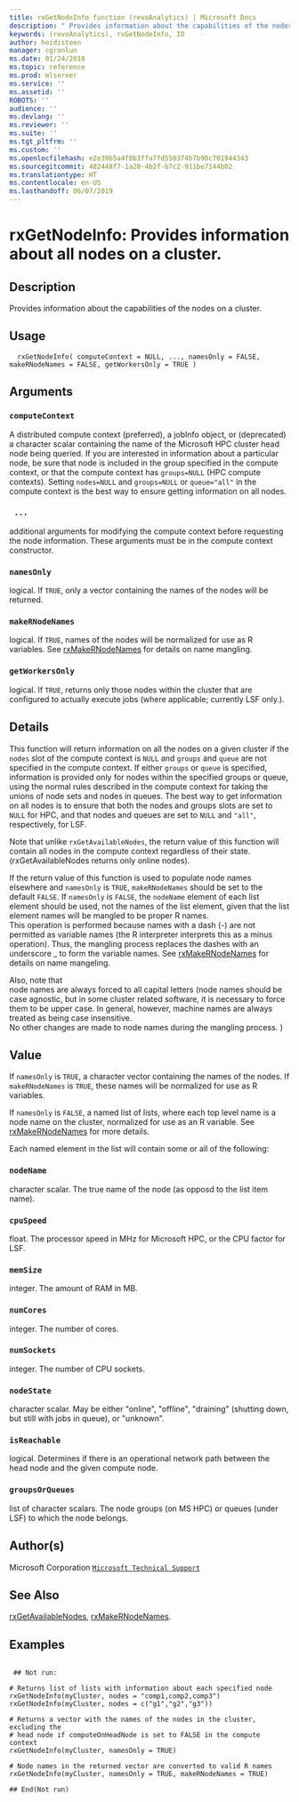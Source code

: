 ```yaml
---
title: rxGetNodeInfo function (revoAnalytics) | Microsoft Docs
description: " Provides information about the capabilities of the nodes on a cluster. "
keywords: (revoAnalytics), rxGetNodeInfo, IO
author: heidisteen
manager: cgronlun
ms.date: 01/24/2018
ms.topic: reference
ms.prod: mlserver
ms.service: ''
ms.assetid: ''
ROBOTS: ''
audience: ''
ms.devlang: ''
ms.reviewer: ''
ms.suite: ''
ms.tgt_pltfrm: ''
ms.custom: ''
ms.openlocfilehash: e2e39b5a4f8b3ffa7fd550374b7b90c701944343
ms.sourcegitcommit: 482448f7-1a28-4b2f-b7c2-911be7144b02
ms.translationtype: HT
ms.contentlocale: en-US
ms.lasthandoff: 06/07/2019
---
```

 # <a name="rxgetnodeinfo--provides-information-about-all-nodes-on-a-cluster"></a>rxGetNodeInfo:  Provides information about all nodes on a cluster.  
 ## <a name="description"></a>Description

Provides information about the capabilities of the nodes on a cluster.



 ## <a name="usage"></a>Usage

```   
  rxGetNodeInfo( computeContext = NULL, ..., namesOnly = FALSE, makeRNodeNames = FALSE, getWorkersOnly = TRUE )

```


 ## <a name="arguments"></a>Arguments



 ### `computeContext`
 A distributed compute context (preferred), a jobInfo object, or (deprecated) a character scalar containing the name of the Microsoft HPC cluster head node being queried.  If you are interested in information about a particular node, be sure that node is included in the group specified in the compute context, or that the compute context has `groups=NULL` (HPC compute contexts).    Setting `nodes=NULL` and `groups=NULL` or `queue="all"` in the compute context is the best way to ensure getting information on all nodes. 



 ### ` ...`
 additional arguments for modifying the compute context before requesting the node information.  These arguments must be in the compute context constructor. 



 ### `namesOnly`
 logical. If `TRUE`, only a vector containing the names of the nodes will be returned. 



 ### `makeRNodeNames`
 logical. If `TRUE`, names of the nodes will be normalized for use  as R variables.  See [rxMakeRNodeNames](rxMakeRNodeNames.md) for details on name mangling. 



 ### `getWorkersOnly`
 logical.  If `TRUE`, returns only those nodes within the cluster that are configured to actually execute jobs (where applicable; currently LSF only.). 




 ## <a name="details"></a>Details

This function will return information on all the nodes on a given cluster if the `nodes` slot of the compute context is `NULL` and `groups` and `queue` are not specified in the compute context. If either `groups` or `queue` is specified, information is provided only for nodes within the specified groups or queue, using the normal rules described in the compute context for taking the unions of node sets and nodes in queues.  The best way to get information on all nodes is to ensure that both the nodes and groups slots are set to `NULL` for HPC, and that nodes and queues are set to `NULL` and `"all"`, respectively, for LSF.

Note that unlike `rxGetAvailableNodes`, the return value of this function will contain all nodes in the compute context regardless of their state.  
(rxGetAvailableNodes returns only online nodes).

If the return value of this function is used to populate node names elsewhere and `namesOnly` is `TRUE`, `makeRNodeNames` should be set to the default `FALSE`.
If `namesOnly` is `FALSE`, the `nodeName` element of each list element should be used, not the names of the list element, given that the list element names will be mangled to be proper R names.  
This operation is performed because names with a dash (-) are not permitted as variable names (the R interpreter interprets this as a minus operation).  Thus, the mangling process replaces the dashes with an underscore _ to form the variable names.
See [rxMakeRNodeNames](rxMakeRNodeNames.md) for details on name mangeling.

Also, note that  
node names are always forced to all capital letters (node names should be case agnostic, but in some cluster related software, it is necessary to force them to be upper case.
In general, however, machine names are always treated as being case insensitive.  
No other changes are made to node names during the mangling process.
)



 ## <a name="value"></a>Value

If `namesOnly` is `TRUE`, a character vector containing the names of the nodes. If `makeRNodeNames` is `TRUE`, these names will be normalized for use as R variables.

If `namesOnly` is `FALSE`, a named list of lists, where each top level name is a node name on the cluster, normalized for use as an R variable.  See [rxMakeRNodeNames](rxMakeRNodeNames.md) for more details.

Each named element in the list will contain some or all of the following:


### `nodeName`
character scalar.  The true name of the node (as opposd to the list item name).


### `cpuSpeed`
float.  The processor speed in MHz for Microsoft HPC, or the CPU factor for LSF.


### `memSize`
integer.  The amount of RAM in MB.


### `numCores`
integer.  The number of cores.


### `numSockets`
integer.  The number of CPU sockets.


### `nodeState`
character scalar.  May be either "online", "offline", "draining" (shutting down, but still with jobs in queue), or "unknown".


### `isReachable`
logical.  Determines if there is an operational network path between the head node and the given compute node.


### `groupsOrQueues`
list of character scalars.  The node groups (on MS HPC) or queues (under LSF) to which the node belongs.



 ## <a name="authors"></a>Author(s)

Microsoft Corporation [`Microsoft Technical Support`](https://go.microsoft.com/fwlink/?LinkID=698556&clcid=0x409)



 ## <a name="see-also"></a>See Also

[rxGetAvailableNodes](rxGetAvailableNodes.md), [rxMakeRNodeNames](rxMakeRNodeNames.md).

 ## <a name="examples"></a>Examples

 ```

  ## Not run:

# Returns list of lists with information about each specified node
rxGetNodeInfo(myCluster, nodes = "comp1,comp2,comp3")
rxGetNodeInfo(myCluster, nodes = c("g1","g2","g3"))

# Returns a vector with the names of the nodes in the cluster, excluding the 
# head node if computeOnHeadNode is set to FALSE in the compute context
rxGetNodeInfo(myCluster, namesOnly = TRUE)

# Node names in the returned vector are converted to valid R names
rxGetNodeInfo(myCluster, namesOnly = TRUE, makeRNodeNames = TRUE)

 ## End(Not run) 
```


